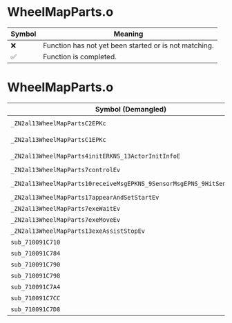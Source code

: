 # WheelMapParts.o
| Symbol | Meaning 
| ------------- | ------------- 
| :x: | Function has not yet been started or is not matching. 
| :white_check_mark: | Function is completed. 


# WheelMapParts.o
| Symbol (Demangled) | Symbol (Mangled) | Decompiled? |
| ------------- |  ------------- | ------------- |
| `_ZN2al13WheelMapPartsC2EPKc` | `al::WheelMapParts::WheelMapParts(char const*)` | :white_check_mark: |
| `_ZN2al13WheelMapPartsC1EPKc` | `al::WheelMapParts::WheelMapParts(char const*)` | :white_check_mark: |
| `_ZN2al13WheelMapParts4initERKNS_13ActorInitInfoE` | `al::WheelMapParts::init(al::ActorInitInfo const&)` | :white_check_mark: |
| `_ZN2al13WheelMapParts7controlEv` | `al::WheelMapParts::control(void)` | :white_check_mark: |
| `_ZN2al13WheelMapParts10receiveMsgEPKNS_9SensorMsgEPNS_9HitSensorES5_` | `al::WheelMapParts::receiveMsg(al::SensorMsg const*,al::HitSensor *,al::HitSensor *)` | :white_check_mark: |
| `_ZN2al13WheelMapParts17appearAndSetStartEv` | `al::WheelMapParts::appearAndSetStart(void)` | :white_check_mark: |
| `_ZN2al13WheelMapParts7exeWaitEv` | `al::WheelMapParts::exeWait(void)` | :white_check_mark: |
| `_ZN2al13WheelMapParts7exeMoveEv` | `al::WheelMapParts::exeMove(void)` | :white_check_mark: |
| `_ZN2al13WheelMapParts13exeAssistStopEv` | `al::WheelMapParts::exeAssistStop(void)` | :white_check_mark: |
| `sub_710091C710` | `` | :white_check_mark: |
| `sub_710091C784` | `` | :white_check_mark: |
| `sub_710091C790` | `` | :white_check_mark: |
| `sub_710091C798` | `` | :white_check_mark: |
| `sub_710091C7A4` | `` | :white_check_mark: |
| `sub_710091C7CC` | `` | :white_check_mark: |
| `sub_710091C7D8` | `` | :white_check_mark: |
